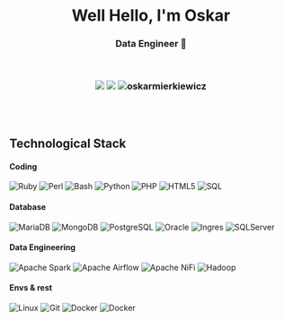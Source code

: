 <h1 align="center">Well Hello, I'm Oskar</h1>
<h3 align="center">Data Engineer 💾</h3>
<br>

<h3 align="center">
  
[![](https://img.shields.io/badge/LinkedIn-OskarMierkiewicz-blue?style=flat-square)](https://www.linkedin.com/in/oskar-mierkiewicz-1a67b0a6/)
[![](https://img.shields.io/badge/Email-o.mierkiewicz@gmail.com-orange?style=flat-square)](mailto:o.mierkiewicz@gmail.com)
<img src="https://komarev.com/ghpvc/?username=oskarmierkiewicz&label=Profile%20views&color=0e75b6&style=flat" alt="oskarmierkiewicz" />
</h3>

<br>
<br>

## Technological Stack

#### Coding

![Ruby](https://img.shields.io/badge/Ruby-red?logo=Ruby)
![Perl](https://img.shields.io/badge/Perl-grey?logo=Perl)
![Bash](http://img.shields.io/badge/-Bash-4EAA25?style=flat-square&logo=gnu-bash&logoColor=ffffff)
![Python](http://img.shields.io/badge/-Python-3776AB?style=flat-square&logo=python&logoColor=ffffff)
![PHP](http://img.shields.io/badge/-PHP-777BB4?style=flat-square&logo=php&logoColor=ffffff)
![HTML5](http://img.shields.io/badge/-HTML5-E34F26?style=flat-square&logo=html5&logoColor=ffffff)
![SQL](https://img.shields.io/badge/SQL-blue?logo=SQL)

#### Database

![MariaDB](http://img.shields.io/badge/-MariaDB-003545?style=flat-square&logo=mariadb&logoColor=ffffff)
![MongoDB](https://img.shields.io/badge/MongoDB-green?logo=MongoDB)
![PostgreSQL](https://img.shields.io/badge/PostgreSQL-white?logo=PostgreSQL)
![Oracle](http://img.shields.io/badge/-Oracle-005571?style=flat-square&logo=oracle&logoColor=ffffff)
![Ingres](http://img.shields.io/badge/-Ingres-005571?style=flat-square&logo=ingres&logoColor=red)
![SQLServer](http://img.shields.io/badge/-SQLServer-005571?style=flat-square&logo=sqlserver&logoColor=blue)


#### Data Engineering 

![Apache Spark](http://img.shields.io/badge/-Apache_Spark-E25A1C?style=flat-square&logo=apache-spark&logoColor=ffffff)
![Apache Airflow](http://img.shields.io/badge/-Apache_Airflow-E27A1C?style=flat-square&logo=apache-airflow&logoColor=ffffff)
![Apache NiFi](http://img.shields.io/badge/-NiFi-E27A1C?style=flat-square&logo=nifi&logoColor=ffffff)
![Hadoop](http://img.shields.io/badge/-Hadoop-E27A1C?style=flat-square&logo=hadoop&logoColor=ffffff)


#### Envs & rest

![Linux](http://img.shields.io/badge/-Linux-FCC624?style=flat-square&logo=linux&logoColor=ffffff)
![Git](http://img.shields.io/badge/-Git-F05032?style=flat-square&logo=git&logoColor=ffffff)
![Docker](http://img.shields.io/badge/-Docker-2496ED?style=flat-square&logo=docker&logoColor=ffffff)
![Docker](http://img.shields.io/badge/-Azure-2496ED?style=flat-square&logo=azure&logoColor=ffffff)
